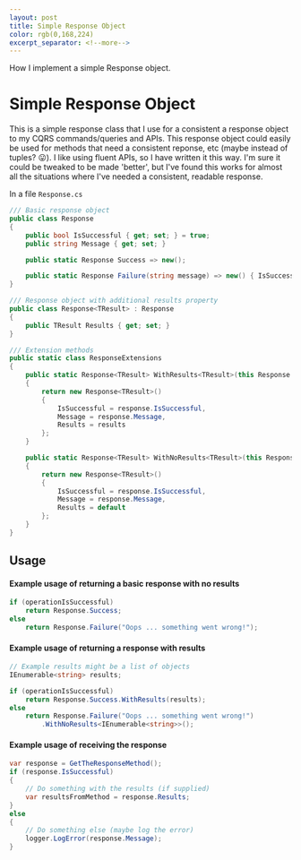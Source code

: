 ```yaml
---
layout: post
title: Simple Response Object
color: rgb(0,168,224)
excerpt_separator: <!--more-->
---
```


How I implement a simple Response object.<!--more-->

# Simple Response Object

This is a simple response class that I use for a consistent a response object to my CQRS commands/queries and APIs. This response object could easily be used for methods that need a consistent reponse, etc (maybe instead of tuples? 😛).  I like using fluent APIs, so I have written it this way.  I'm sure it could be tweaked to be made 'better', but I've found this works for almost all the situations where I've needed a consistent, readable response.

In a file `Response.cs`
```csharp
/// Basic response object
public class Response 
{
    public bool IsSuccessful { get; set; } = true;
    public string Message { get; set; }

    public static Response Success => new();

    public static Response Failure(string message) => new() { IsSuccessful = false, Message = message };
}

/// Response object with additional results property
public class Response<TResult> : Response
{
    public TResult Results { get; set; }
}

/// Extension methods
public static class ResponseExtensions
{
    public static Response<TResult> WithResults<TResult>(this Response response, TResult results)
    {
        return new Response<TResult>() 
        {
            IsSuccessful = response.IsSuccessful,
            Message = response.Message,
            Results = results
        };
    }

    public static Response<TResult> WithNoResults<TResult>(this Response response)
    {
        return new Response<TResult>()
        {
            IsSuccessful = response.IsSuccessful,
            Message = response.Message,
            Results = default
        };
    }
}
```

## Usage

#### Example usage of returning a basic response with no results
```csharp
if (operationIsSuccessful)
    return Response.Success;
else
    return Response.Failure("Oops ... something went wrong!");
```

#### Example usage of returning a response with results
```csharp
// Example results might be a list of objects
IEnumerable<string> results;

if (operationIsSuccessful)
    return Response.Success.WithResults(results);
else
    return Response.Failure("Oops ... something went wrong!")
        .WithNoResults<IEnumerable<string>>();

```

#### Example usage of receiving the response
```csharp
var response = GetTheResponseMethod();
if (response.IsSuccessful)
{
    // Do something with the results (if supplied)
    var resultsFromMethod = response.Results;
}
else
{
    // Do something else (maybe log the error)
    logger.LogError(response.Message);
}
```
